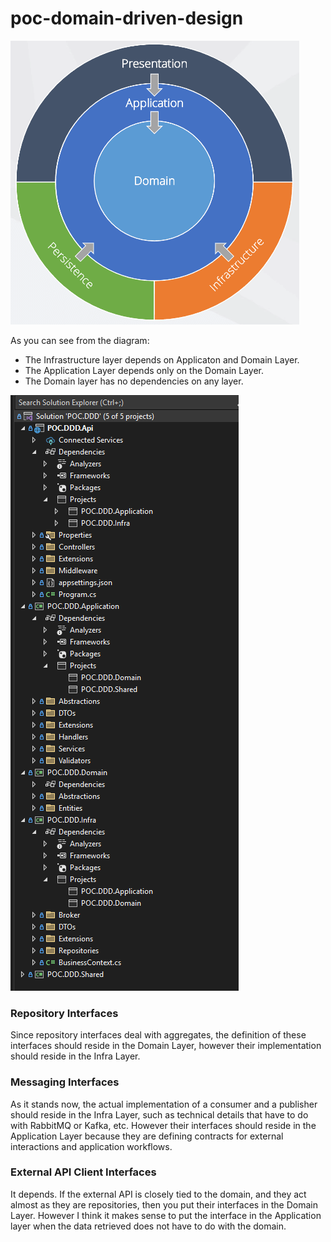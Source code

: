 # poc-domain-driven-design

![alt text](image-2.png)

As you can see from the diagram:

- The Infrastructure layer depends on Applicaton and Domain Layer.
- The Application Layer depends only on the Domain Layer.
- The Domain layer has no dependencies on any layer.

![alt text](image-4.png)

### Repository Interfaces

Since repository interfaces deal with aggregates, the definition of these interfaces should reside in the Domain Layer, however their implementation should reside in the Infra Layer.

### Messaging Interfaces

As it stands now, the actual implementation of a consumer and a publisher should reside in the Infra Layer, such as technical details that have to do with RabbitMQ or Kafka, etc. However their interfaces should reside in the Application Layer because they are defining contracts for external interactions and application workflows.

### External API Client Interfaces

It depends. If the external API is closely tied to the domain, and they act almost as they are repositories, then you put their interfaces in the Domain Layer. However I think it makes sense to put the interface in the Application layer when the data retrieved does not have to do with the domain.
